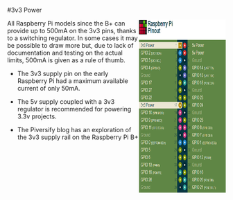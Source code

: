 #3v3 Power

<p >
<img src = "https://github.com/Sandeep-BlackHat/RaspberryPi_World/blob/main/src/img/3v3.png" width="200" height="400" align = "right"/>
All Raspberry Pi models since the B+ can provide up to 500mA on the 3v3 pins,
thanks to a switching regulator. In some cases it may be possible to draw more but,
due to lack of documentation and testing on the actual limits,
500mA is given as a rule of thumb.

- The 3v3 supply pin on the early Raspberry Pi had a maximum available current of only 50mA.
- The 5v supply coupled with a 3v3 regulator is recommended for powering 3.3v projects.

- The Piversify blog has an exploration of the 3v3 supply rail on the Raspberry Pi B+
</p>

